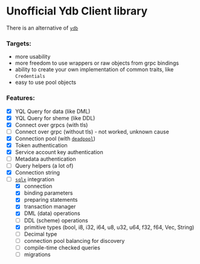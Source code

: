 # Unofficial Ydb Client library

There is an alternative of [`ydb`]

[`ydb`]: https://crates.io/crates/ydb
### Targets:

- more usability
- more freedom to use wrappers or raw objects from grpc bindings
- ability to create your own implementation of common traits, like `Credentials`
- easy to use pool objects

### Features:

- [x] YQL Query for data (like DML)
- [x] YQL Query for sheme (like DDL)
- [x] Connect over grpcs (with tls)
- [ ] Connect over grpc (without tls) - not worked, unknown cause
- [x] Connection pool (with [`deadpool`])
- [x] Token authentication
- [x] Service account key authentication
- [ ] Metadata authentication
- [ ] Query helpers (a lot of)
- [x] Connection string 
- [ ] [`sqlx`] integration
    - [x] connection 
    - [x] binding parameters
    - [x] preparing statements
    - [x] transaction manager
    - [x] DML (data) operations
    - [ ] DDL (scheme) operations
    - [x] primitive types (bool, i8, i32, i64, u8, u32, u64, f32, f64, Vec<u8>, String)
    - [ ] Decimal type
    - [ ] connection pool balancing for discovery
    - [ ] compile-time checked queries
    - [ ] migrations

[`deadpool`]: https://crates.io/crates/deadpool
[`sqlx`]: https://crates.io/crates/sqlx
